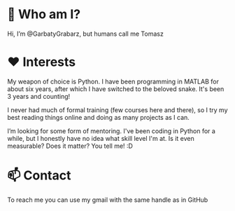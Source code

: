 # 👋 Who am I?
Hi, I’m @GarbatyGrabarz, but humans call me Tomasz

# ❤️ Interests

My weapon of choice is Python. I have been programming in MATLAB for about six years, after which I have switched to the beloved snake. It's been 3 years and counting!

I never had much of formal training (few courses here and there), so I try my best reading things online and doing as many projects as I can.

I’m looking for some form of mentoring. I've been coding in Python for a while, but I honestly have no idea what skill level I'm at. Is it even measurable? Does it matter? You tell me! :D

# 📫 Contact
To reach me you can use my gmail with the same handle as in GitHub
